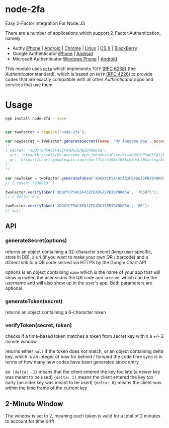 # node-2fa
Easy 2-Factor Integration For Node.JS

There are a number of applications which support 2-Factor Authentication, namely

* Authy [iPhone](https://itunes.apple.com/us/app/authy/id494168017?mt=8) | [Android](https://play.google.com/store/apps/details?id=com.authy.authy&hl=en) | [Chrome](https://chrome.google.com/webstore/detail/authy/gaedmjdfmmahhbjefcbgaolhhanlaolb?hl=en) | [Linux](https://www.authy.com/personal/) | [OS X](https://www.authy.com/personal/) | [BlackBerry](https://appworld.blackberry.com/webstore/content/38831914/?countrycode=US&lang=en)
* Google Authenticator [iPhone](https://itunes.apple.com/us/app/google-authenticator/id388497605?mt=8) | [Android](https://play.google.com/store/apps/details?id=com.google.android.apps.authenticator2&hl=en)
* Microsoft Authenticator [Windows Phone](https://www.microsoft.com/en-us/store/apps/authenticator/9wzdncrfj3rj) | [Android](https://play.google.com/store/apps/details?id=com.microsoft.msa.authenticator)

This module uses [`notp`](https://github.com/guyht/notp) which implements `TOTP` [(RFC 6238)](https://www.ietf.org/rfc/rfc6238.txt)
(the *Authenticator* standard), which is based on `HOTP` [(RFC 4226)](https://www.ietf.org/rfc/rfc4226.txt)
to provide codes that are exactly compatible with all other *Authenticator* apps and services that use them.

Usage
=====

```bash
npm install node-2fa --save
```

```javascript

var twoFactor = require('node-2fa');

var newSecret = twoFactor.generateSecret({name: 'My Awesome App', account: 'johndoe'});
/*
{ secret: 'XDQXYCP5AC6FA32FQXDGJSPBIDYNKK5W',
  uri: 'otpauth://totp/My Awesome App:johndoe%3Fsecret=XDQXYCP5AC6FA32FQXDGJSPBIDYNKK5W',
  qr: 'https://chart.googleapis.com/chart?chs=166x166&chld=L|0&cht=qr&chl=otpauth://totp/My Awesome App:johndoe%3Fsecret=XDQXYCP5AC6FA32FQXDGJSPBIDYNKK5W' 
}
*/

var newToken = twoFactor.generateToken('XDQXYCP5AC6FA32FQXDGJSPBIDYNKK5W');
// { token: '630618' }

twoFactor.verifyToken('XDQXYCP5AC6FA32FQXDGJSPBIDYNKK5W', '765075');
// { delta: 0 }

twoFactor.verifyToken('XDQXYCP5AC6FA32FQXDGJSPBIDYNKK5W', '00');
// null
```

API
---

### generateSecret(options)

returns an object containing a 32-character secret (keep user specific, store in DB), a uri (if you want to make your own QR / barcode) and a d2irect link to a QR code served via HTTPS by the Google Chart API

options is an object containing `name` which is the name of your app that will show up when the user scans the QR code and `account` which can be the username and will also show up in the user's app. Both parameters are optional

### generateToken(secret)

returns an object containing a 6-character token

### verifyToken(secret, token)

checks if a time-based token matches a token from secret key within a +/- 2 minute window

returns either `null` if the token does not match, or an object containing delta key, which is an integer of how for behind / forward the code time sync is in terms of how many new codes have been generated since entry

ex.
`{delta: -1}` means that the client entered the key too late (a newer key was meant to be used)
`{delta: 1}` means the client entered the key too early (an older key was meant to be used)
`{delta: 0}` means the client was within the time frame of the current key

2-Minute Window
----------------

The window is set to 2, meaning each token is valid for a total of 2 minutes to account for time drift
